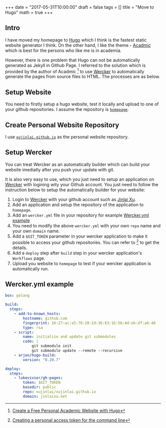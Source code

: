 +++
date = "2017-05-31T10:00:00"
draft = false
tags = []
title = "Move to Hugo"
math = true
+++

## Intro
I have moved my homepage to [Hugo](https://gohugo.io/) which I think is the fastest static website generator I think. 
On the other hand, I like the theme - [Acadmic](https://github.com/gcushen/hugo-academic) which is best for the persons who like me is in academia. 


However, there is one problem that Hugo can not be automatically generated as Jekyll in Github Page. 
I referred to the solution which is provided by the author of Acadmic [^1] to use [Wercker](http://www.wercker.com/) to automatically generate the pages from source files to HTML. 
The processes are as below.

<!--more-->

## Setup Website
You need to firstly setup a hugo website, test it locally and upload to one of your github repositories. 
I assume the repository is [`homepage`](https://github.com/xujinlai/homepage).

## Create Personal Website Repository
I use [`xujinlai.github.io`](https://github.com/xujinlai/xujinlai.github.io) as the personal website repository.

## Setup Wercker
You can treat Wercker as an automatically builder which can build your website imediatly after you push your update with git.

It is also very easy to use, which you just need to setup an application on [Wercker](http://www.wercker.com/) with logining wity your Github account. You just need to follow the instruction below to setup the automatically builder for your website:

 1. Login to [Wercker](http://www.wercker.com/) with your github account such as [Jinlai Xu](https://github.com/xujinlai).
 2. Add an application and setup the repository of the application to `homepage`.
 3. Add an `wercker.yml` file in your repository for example [Wercker.yml example](#wercker-yml-example)
 4. You need to modify the above `wercker.yml` with your own `repo` name and your own `domain` name.
 5. Add a `$GIT_TOKEN` parameter in your wercker application to make it possible to access your github repositories. You can refer to [^2] to get the details.
 6. Add a `deploy` step after `build` step in your wercker application's `Workflows` page.
 7. Upload you website to `homepage` to test if your wercker application is automatically run.

## Wercker.yml example
```yaml
box: golang

build:
  steps:
    - add-to-known_hosts:
        hostname: github.com
        fingerprint: 16:27:ac:a5:76:28:2d:36:63:1b:56:4d:eb:df:a6:48
        type: rsa
    - script:
        name: initialize and update git submodules
        code: |
            git submodule init
            git submodule update --remote --recursive
    - arjen/hugo-build:
        version: "0.20.7"

deploy:
  steps:
    - lukevivier/gh-pages:
        token: $GIT_TOKEN
        basedir: public
        repo: xujinlai/xujinlai.github.io
        domain: jinlaixu.net
```

[^1]: [Create a Free Personal Academic Website with Hugo](https://georgecushen.com/create-your-website-with-hugo/#automating-deployment)
[^2]: [Creating a personal access token for the command line](https://help.github.com/articles/creating-a-personal-access-token-for-the-command-line/)
